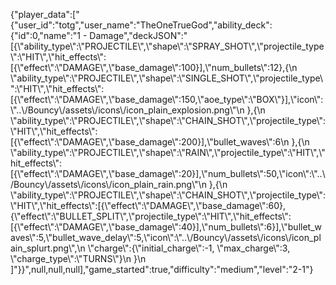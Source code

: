 {"player_data":["{\"user_id\":\"totg\",\"user_name\":\"TheOneTrueGod\",\"ability_deck\":{\"id\":0,\"name\":\"1 - Damage\",\"deckJSON\":\"[{\\\"ability_type\\\":\\\"PROJECTILE\\\",\\\"shape\\\":\\\"SPRAY_SHOT\\\",\\\"projectile_type\\\":\\\"HIT\\\",\\\"hit_effects\\\":[{\\\"effect\\\":\\\"DAMAGE\\\",\\\"base_damage\\\":100}],\\\"num_bullets\\\":12},{\\n        \\\"ability_type\\\":\\\"PROJECTILE\\\",\\\"shape\\\":\\\"SINGLE_SHOT\\\",\\\"projectile_type\\\":\\\"HIT\\\",\\\"hit_effects\\\":[{\\\"effect\\\":\\\"DAMAGE\\\",\\\"base_damage\\\":150,\\\"aoe_type\\\":\\\"BOX\\\"}],\\\"icon\\\":\\\"..\\\/Bouncy\\\/assets\\\/icons\\\/icon_plain_explosion.png\\\"\\n      },{\\n        \\\"ability_type\\\":\\\"PROJECTILE\\\",\\\"shape\\\":\\\"CHAIN_SHOT\\\",\\\"projectile_type\\\":\\\"HIT\\\",\\\"hit_effects\\\":[{\\\"effect\\\":\\\"DAMAGE\\\",\\\"base_damage\\\":200}],\\\"bullet_waves\\\":6\\n      },{\\n        \\\"ability_type\\\":\\\"PROJECTILE\\\",\\\"shape\\\":\\\"RAIN\\\",\\\"projectile_type\\\":\\\"HIT\\\",\\\"hit_effects\\\":[{\\\"effect\\\":\\\"DAMAGE\\\",\\\"base_damage\\\":20}],\\\"num_bullets\\\":50,\\\"icon\\\":\\\"..\\\/Bouncy\\\/assets\\\/icons\\\/icon_plain_rain.png\\\"\\n      },{\\n        \\\"ability_type\\\":\\\"PROJECTILE\\\",\\\"shape\\\":\\\"CHAIN_SHOT\\\",\\\"projectile_type\\\":\\\"HIT\\\",\\\"hit_effects\\\":[{\\\"effect\\\":\\\"DAMAGE\\\",\\\"base_damage\\\":60},{\\\"effect\\\":\\\"BULLET_SPLIT\\\",\\\"projectile_type\\\":\\\"HIT\\\",\\\"hit_effects\\\":[{\\\"effect\\\":\\\"DAMAGE\\\",\\\"base_damage\\\":40}],\\\"num_bullets\\\":6}],\\\"bullet_waves\\\":5,\\\"bullet_wave_delay\\\":5,\\\"icon\\\":\\\"..\\\/Bouncy\\\/assets\\\/icons\\\/icon_plain_splurt.png\\\",\\n        \\\"charge\\\":{\\\"initial_charge\\\":-1, \\\"max_charge\\\":3, \\\"charge_type\\\":\\\"TURNS\\\"}\\n      }\\n    ]\"}}",null,null,null],"game_started":true,"difficulty":"medium","level":"2-1"}
